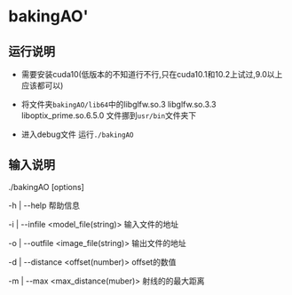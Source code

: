 # bakingAO'

## 运行说明

- 需要安装cuda10(低版本的不知道行不行,只在cuda10.1和10.2上试过,9.0以上应该都可以)

- 将文件夹`bakingAO/lib64`中的libglfw.so.3 libglfw.so.3.3 liboptix_prime.so.6.5.0 文件挪到`usr/bin`文件夹下

- 进入debug文件 运行`./bakingAO` 

## 输入说明

./bakingAO [options]

  -h  | --help	帮助信息

  -i  | --infile <model_file(string)>	输入文件的地址

  -o  | --outfile <image_file(string)>	输出文件的地址

  -d  | --distance <offset(number)>	offset的数值

  -m  | --max <max_distance(muber)>	射线的的最大距离

  
